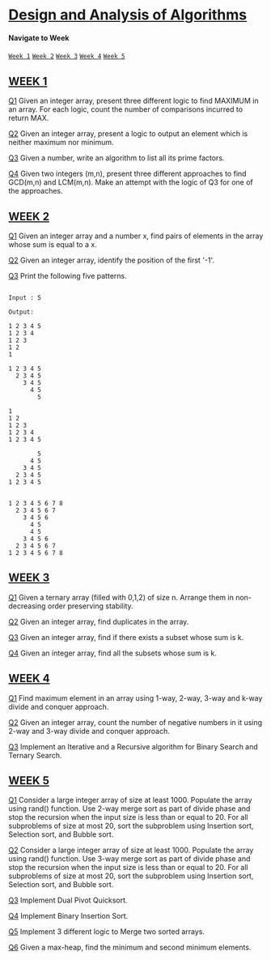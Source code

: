 # [Design and Analysis of Algorithms](https://github.com/HarishShan23/daa_codes)

#### Navigate to Week 

<a href="#w1"> `Week 1`</a>	
<a href="#w2"> `Week 2`</a>
<a href="#w3"> `Week 3`</a>	
<a href="#w4"> `Week 4`</a>
<a href="#w5"> `Week 5`</a>	


## [WEEK 1](https://github.com/HarishShan23/daa_codes/tree/main/Week%201)<span id="w1"></span>

[Q1](https://github.com/HarishShan23/daa_codes/blob/main/Week%201/find_max.cpp) Given an integer array, present three different logic to find MAXIMUM in an array. For each logic, count the number of comparisons incurred to return MAX. 

[Q2](https://github.com/HarishShan23/daa_codes/blob/main/Week%201/neither_min_nor_max.cpp) Given an integer array, present a logic to output an element which is neither maximum nor minimum. 

[Q3](https://github.com/HarishShan23/daa_codes/blob/main/Week%201/prime_factors.cpp) Given a number, write an algorithm to list all its prime factors.

[Q4](https://github.com/HarishShan23/daa_codes/blob/main/Week%201/gcd_lcm.cpp) Given two integers (m,n), present three different approaches to find GCD(m,n) and LCM(m,n). Make an attempt with the logic of Q3 for one of the approaches.

## [WEEK 2](https://github.com/HarishShan23/daa_codes/tree/main/Week%202)<span id="w2"></span>

[Q1](https://github.com/HarishShan23/daa_codes/blob/main/Week%202/find_pairs.cpp) Given an integer array and a number x, find pairs of elements in the array whose sum is equal to a x.

[Q2](https://github.com/HarishShan23/daa_codes/blob/main/Week%202/find_num.cpp) Given an integer array, identify the position of the first '-1'. 

[Q3](https://github.com/HarishShan23/daa_codes/blob/main/Week%202/print_pattern.cpp) Print the following five patterns. 

```text

Input : 5

Output:  

1 2 3 4 5
1 2 3 4
1 2 3
1 2
1

1 2 3 4 5
  2 3 4 5
    3 4 5
      4 5
        5

1
1 2
1 2 3
1 2 3 4
1 2 3 4 5

        5
      4 5
    3 4 5
  2 3 4 5
1 2 3 4 5


1 2 3 4 5 6 7 8
  2 3 4 5 6 7
    3 4 5 6
      4 5
      4 5
    3 4 5 6
  2 3 4 5 6 7
1 2 3 4 5 6 7 8
```

## [WEEK 3](https://github.com/HarishShan23/daa_codes/tree/main/Week%203)<span id="w3"></span>

[Q1](https://github.com/HarishShan23/daa_codes/blob/main/Week%203/stable_sort.cpp) Given a ternary array (filled with 0,1,2) of size n. Arrange them in non-decreasing order preserving stability.

[Q2](https://github.com/HarishShan23/daa_codes/blob/main/Week%203/find_duplicates.cpp) Given an integer array, find duplicates in the array.

[Q3](https://github.com/HarishShan23/daa_codes/blob/main/Week%203/subset_sum.cpp) Given an integer array, find if there exists a subset whose sum is k.

[Q4](https://github.com/HarishShan23/daa_codes/blob/main/Week%203/find_subsets_sum_k.cpp) Given an integer array, find all the subsets whose sum is k. 

## [WEEK 4](https://github.com/HarishShan23/daa_codes/tree/main/Week%204)<span id="w4"></span>

[Q1](https://github.com/HarishShan23/daa_codes/blob/main/Week%204/find_max.cpp) Find maximum element in an array using 1-way, 2-way, 3-way and k-way divide and conquer approach. 

[Q2](https://github.com/HarishShan23/daa_codes/blob/main/Week%204/count_negatives.cpp) Given an integer array, count the number of negative numbers in it using 2-way and 3-way divide and conquer approach.

[Q3](https://github.com/HarishShan23/daa_codes/blob/main/Week%204/binarySearch_ternarySearch.cpp) Implement an Iterative and a Recursive algorithm for Binary Search and Ternary Search.

## [WEEK 5](https://github.com/HarishShan23/daa_codes/tree/main/Week%205)<span id="w5"></span>

[Q1](https://github.com/HarishShan23/daa_codes/blob/main/Week%205/hybrid_merge_sort.cpp) Consider a large integer array of size at least 1000. Populate the array using rand() function. Use 2-way merge sort as part of divide phase and stop the recursion when the input size is less than or equal to 20. For all subproblems of size at most 20, sort the subproblem using Insertion sort, Selection sort, and Bubble sort.

[Q2](https://github.com/HarishShan23/daa_codes/blob/main/Week%205/hybrid_merge_sort_3way.cpp) Consider a large integer array of size at least 1000. Populate the array using rand() function. Use 3-way merge sort as part of divide phase and stop the recursion when the input size is less than or equal to 20. For all subproblems of size at most 20, sort the subproblem using Insertion sort, Selection sort, and Bubble sort.

[Q3](https://github.com/HarishShan23/daa_codes/blob/main/Week%205/dual_pivot_quicksort.cpp) Implement Dual Pivot Quicksort. 

[Q4](https://github.com/HarishShan23/daa_codes/blob/main/Week%205/binary_insertion_sort.cpp) Implement Binary Insertion Sort. 

[Q5](https://github.com/HarishShan23/daa_codes/blob/main/Week%205/merge_array.cpp) Implement 3 different logic to Merge two sorted arrays.

[Q6](https://github.com/HarishShan23/daa_codes/blob/main/Week%205/maxheap_findmin.cpp) Given a max-heap, find the minimum and second minimum elements.

